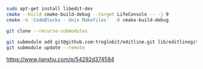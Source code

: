 [//]: # (sudo apt-get install libtool)


```bash
sudo apt-get install libedit-dev
cmake --build cmake-build-debug --target LifeConsole -- -j 9
cmake -G 'CodeBlocks - Unix Makefiles'  -B cmake-build-debug
```

```bash
git clone --recurse-submodules
 
git submodule add git@github.com:troglobit/editline.git lib/editlinegit submodule update --remote
git submodule update --remote
```

https://www.jianshu.com/p/54292d374584
